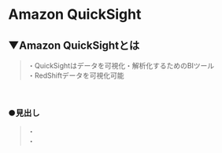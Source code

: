# Amazon QuickSight

## ▼Amazon QuickSightとは
>・QuickSightはデータを可視化・解析化するためのBIツール<br>
>・RedShiftデータを可視化可能<br>
<br>

### ●見出し
>・<br>
>・<br>
<br>
